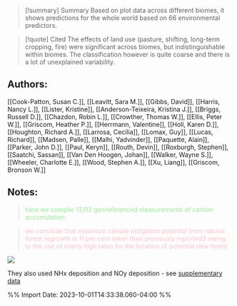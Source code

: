 
>[!summary] Summary
>Based on plot data across different biomes, it shows predictions for the whole world based on 66 environmental predictors.

>[!quote] Cited
>The effects of land use (pasture, shifting, long-term cropping, fire) were significant across biomes, but indistinguishable within biomes. The classification however is quite coarse and there is a lot of unexplained variability.

## Authors:
[[Cook-Patton, Susan C.]], [[Leavitt, Sara M.]], [[Gibbs, David]], [[Harris, Nancy L.]], [[Lister, Kristine]], [[Anderson-Teixeira, Kristina J.]], [[Briggs, Russell D.]], [[Chazdon, Robin L.]], [[Crowther, Thomas W.]], [[Ellis, Peter W.]], [[Griscom, Heather P.]], [[Herrmann, Valentine]], [[Holl, Karen D.]], [[Houghton, Richard A.]], [[Larrosa, Cecilia]], [[Lomax, Guy]], [[Lucas, Richard]], [[Madsen, Palle]], [[Malhi, Yadvinder]], [[Paquette, Alain]], [[Parker, John D.]], [[Paul, Keryn]], [[Routh, Devin]], [[Roxburgh, Stephen]], [[Saatchi, Sassan]], [[Van Den Hoogen, Johan]], [[Walker, Wayne S.]], [[Wheeler, Charlotte E.]], [[Wood, Stephen A.]], [[Xu, Liang]], [[Griscom, Bronson W.]]
## Notes:
 
> <span style="color: #90EE90">here we compile 13,112 georeferenced measurements of carbon accumulation.</span> 

> <span style="color: #FFC0CB">we conclude that maximum climate mitigation potential from natural forest regrowth is 11 per cent lower than previously reported3 owing to the use of overly high rates for the location of potential new forest</span>

![](https://i.imgur.com/QxYCiCF.png)

They also used NHx deposition and NOy deposition - see [supplementary data](https://static-content.springer.com/esm/art%3A10.1038%2Fs41586-020-2686-x/MediaObjects/41586_2020_2686_MOESM1_ESM.pdf)

%% Import Date: 2023-10-01T14:33:38.060-04:00 %%
